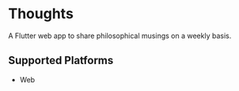 # Thoughts

A Flutter web app to share philosophical musings on a weekly basis.

## Supported Platforms
- Web

